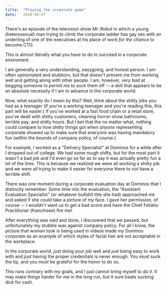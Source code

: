 ```yaml
---
title:  "Playing the corporate game"
date:   2020-08-07
---
```



There's an episode of the television show <em>Mr. Robot</em> in which a young (heterosexual) man trying to climb the corporate ladder has gay sex with an underling of one of the executives at his place of work <em>for the chance</em> to become CTO. 


This is almost literally what you have to do to succeed in a corporate enviroment.


I am generally a very understanding, easygoing, and honest person. I am often opinionated and stubborn, but that doesn't prevent me from working well and getting along with other people.
I am, however, <em>very bad</em> at begging someone to <em>permit me</em> to suck them off -- a skill that appears to be an absolute necessity if I am to advance in the corporate world.


Now, what exactly do I mean by this? Well, think about the shitty jobs you had as a teenager (if you're a working teenager and you're reading this, this part will be easier.) If you've worked at a fast food chain or a retail store, you've dealt with shitty customers, cleaning horror-show bathrooms, terrible pay, and shitty hours. But I bet that the no matter what, nothing could compare to how shitty things got when <em>anyone</em> representing corporate showed up to make sure that everyone was having mandatory fun (within the bounds of company policy, of course.)


For example, I worked as a "Delivery Specialist" at Dominos for a while after I dropped out of college. We had some rough shifts, but for the most part it wasn't a bad job and I'd even go so far as to say it was actually pretty fun a lot of the time. This is because we realized we were all working a shitty job and we were all trying to make it easier for everyone there to not have a terrible shift.


There was one moment during a corporate evaluation day at Dominos that I distinctly remember. Some time into the evaluation, the "Assistant Evaluation Specialist" (or whatever bullshit title she had) approached me and asked if she could take a picture of my face. I gave her permission, of course -- I wouldn't want us to get a bad score and have the Chief Fellatio Practitioner (franchisee) fire me!


After everything was said and done, I discovered that we passed, but unfortunately my stubble was against company policy. For all I know, the picture that woman took is being used in videos made my Dominos corporate as an example of which styles of facial hair are not acceptable in the workplace.


In the corporate world, <em>just</em> doing your job well and <em>just</em> being easy to work with and <em>just</em> having the proper credentials is never enough. You <em>must</em> suck the tip, and you <em>must</em> be grateful for the honor to do so.


This runs contrary with my goals, and I just cannot bring myself to do it. It may make things harder for me in the long run, but it sure beats sucking dick for cash.


